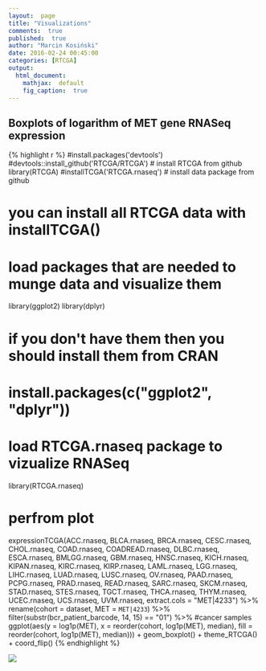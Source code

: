 ```yaml
---
layout:  page
title: "Visualizations"
comments:  true
published:  true
author: "Marcin Kosiński"
date: 2016-02-24 00:45:00
categories: [RTCGA]
output:
  html_document:
    mathjax:  default
    fig_caption:  true
---
```





## Boxplots of logarithm of MET gene RNASeq expression


{% highlight r %}
#install.packages('devtools')
#devtools::install_github('RTCGA/RTCGA') # install RTCGA from github 
library(RTCGA)
#installTCGA('RTCGA.rnaseq') # install data package from github
# you can install all RTCGA data with installTCGA()

# load packages that are needed to munge data and visualize them
library(ggplot2)
library(dplyr)
# if you don't have them then you should install them from CRAN
# install.packages(c("ggplot2", "dplyr"))

# load RTCGA.rnaseq package to vizualize RNASeq
library(RTCGA.rnaseq)
# perfrom plot
expressionTCGA(ACC.rnaseq, BLCA.rnaseq, BRCA.rnaseq, CESC.rnaseq, CHOL.rnaseq, 
							 COAD.rnaseq, COADREAD.rnaseq, DLBC.rnaseq, ESCA.rnaseq,
							 BMLGG.rnaseq, GBM.rnaseq, HNSC.rnaseq, KICH.rnaseq, KIPAN.rnaseq,
							 KIRC.rnaseq, KIRP.rnaseq, LAML.rnaseq, LGG.rnaseq, LIHC.rnaseq,
							 LUAD.rnaseq, LUSC.rnaseq, OV.rnaseq, PAAD.rnaseq, PCPG.rnaseq,
							 PRAD.rnaseq, READ.rnaseq, SARC.rnaseq, SKCM.rnaseq, STAD.rnaseq,
							 STES.rnaseq, TGCT.rnaseq, THCA.rnaseq, THYM.rnaseq, UCEC.rnaseq,
							 UCS.rnaseq, UVM.rnaseq, extract.cols = "MET|4233") %>%
	rename(cohort = dataset,
				 MET = `MET|4233`) %>%
	filter(substr(bcr_patient_barcode, 14, 15) == "01") %>% 
	#cancer samples
	ggplot(aes(y = log1p(MET),
						 x = reorder(cohort, log1p(MET), median),
						 fill = reorder(cohort, log1p(MET), median))) + 
	geom_boxplot() +
	theme_RTCGA() +
	coord_flip()
{% endhighlight %}

![](https://raw.githubusercontent.com/RTCGA/RTCGA/master/devel/graphs/rnaseq.png)
